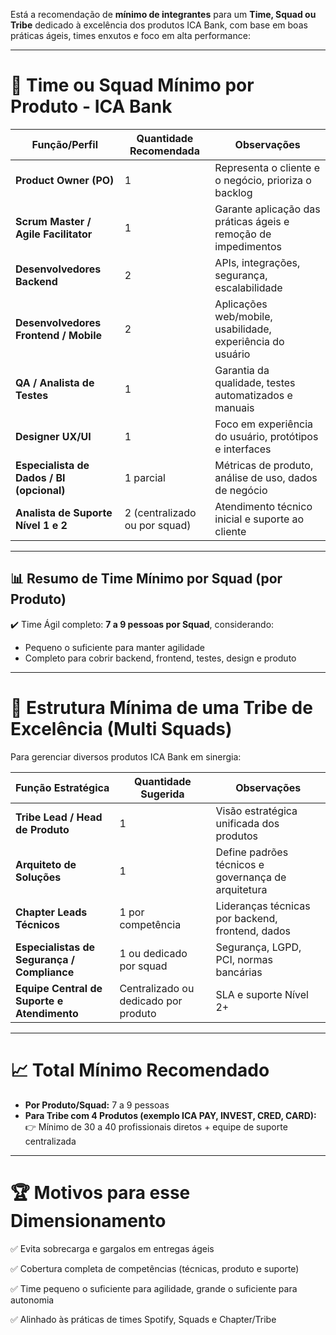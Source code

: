 Está a recomendação de **mínimo de integrantes** para um **Time, Squad ou Tribe** dedicado à excelência dos produtos ICA Bank, com base em boas práticas ágeis, times enxutos e foco em alta performance:

---

# 👥 **Time ou Squad Mínimo por Produto - ICA Bank**

| Função/Perfil                             | Quantidade Recomendada        | Observações                                                    |
| ----------------------------------------- | ----------------------------- | -------------------------------------------------------------- |
| **Product Owner (PO)**                    | 1                             | Representa o cliente e o negócio, prioriza o backlog           |
| **Scrum Master / Agile Facilitator**      | 1                             | Garante aplicação das práticas ágeis e remoção de impedimentos |
| **Desenvolvedores Backend**               | 2                             | APIs, integrações, segurança, escalabilidade                   |
| **Desenvolvedores Frontend / Mobile**     | 2                             | Aplicações web/mobile, usabilidade, experiência do usuário     |
| **QA / Analista de Testes**               | 1                             | Garantia da qualidade, testes automatizados e manuais          |
| **Designer UX/UI**                        | 1                             | Foco em experiência do usuário, protótipos e interfaces        |
| **Especialista de Dados / BI (opcional)** | 1 parcial                     | Métricas de produto, análise de uso, dados de negócio          |
| **Analista de Suporte Nível 1 e 2**       | 2 (centralizado ou por squad) | Atendimento técnico inicial e suporte ao cliente               |

---

## 📊 **Resumo de Time Mínimo por Squad (por Produto)**

✔️ Time Ágil completo: **7 a 9 pessoas por Squad**, considerando:

* Pequeno o suficiente para manter agilidade
* Completo para cobrir backend, frontend, testes, design e produto

---

# 🏢 **Estrutura Mínima de uma Tribe de Excelência (Multi Squads)**

Para gerenciar diversos produtos ICA Bank em sinergia:

| Função Estratégica                          | Quantidade Sugerida                  | Observações                                         |
| ------------------------------------------- | ------------------------------------ | --------------------------------------------------- |
| **Tribe Lead / Head de Produto**            | 1                                    | Visão estratégica unificada dos produtos            |
| **Arquiteto de Soluções**                   | 1                                    | Define padrões técnicos e governança de arquitetura |
| **Chapter Leads Técnicos**                  | 1 por competência                    | Lideranças técnicas por backend, frontend, dados    |
| **Especialistas de Segurança / Compliance** | 1 ou dedicado por squad              | Segurança, LGPD, PCI, normas bancárias              |
| **Equipe Central de Suporte e Atendimento** | Centralizado ou dedicado por produto | SLA e suporte Nível 2+                              |

---

# 📈 **Total Mínimo Recomendado**

* **Por Produto/Squad:** 7 a 9 pessoas
* **Para Tribe com 4 Produtos (exemplo ICA PAY, INVEST, CRED, CARD):**
  👉 Mínimo de 30 a 40 profissionais diretos + equipe de suporte centralizada

---

# 🏆 **Motivos para esse Dimensionamento**

✅ Evita sobrecarga e gargalos em entregas ágeis

✅ Cobertura completa de competências (técnicas, produto e suporte)

✅ Time pequeno o suficiente para agilidade, grande o suficiente para autonomia

✅ Alinhado às práticas de times Spotify, Squads e Chapter/Tribe
